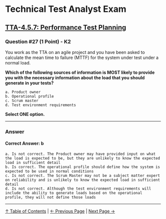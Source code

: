 # Technical Test Analyst Exam

## [TTA-4.5.7: Performance Test Planning](../4-quality-characteristics-for-technical-testing/4.5-performance-testing.md#457-performance-test-planning)

### Question #27 (1 Point) - K2

You work as the TTA on an agile project and you have been asked to calculate the mean time to failure (MTTF) for the system under test under a normal load. 

**Which of the following sources of information is MOST likely to provide you with the necessary information about the load that you should generate in your tests?**

    a. Product owner
    b. Operational profile
    c. Scrum master
    d. Test environment requirements

**Select ONE option.**

---

### Answer

#### Correct Answer: b

    a. Is not correct. The Product owner may have provided input on what the load is expected to be, but they are unlikely to know the expected load in sufficient detail
    b. Is correct. The operational profile should define how the system is expected to be used in normal conditions
    c. Is not correct. The Scrum Master may not be a subject matter expert on reliability and is unlikely to know the expected load in sufficient detail
    d. Is not correct. Although the test environment requirements will include the ability to generate loads based on the operational profile, they will not define those loads

---

[↑ Table of Contents](../../README.md#table-of-contents) | [← Previous Page](question-26.md) | [Next Page →](question-28.md)
